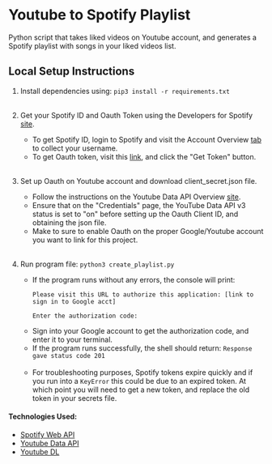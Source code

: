 # Youtube to Spotify Playlist

Python script that takes liked videos on Youtube account, and generates a Spotify playlist with songs in your liked videos list.

## Local Setup Instructions

1. Install dependencies using: `pip3 install -r requirements.txt`<br><br>
2. Get your Spotify ID and Oauth Token using the Developers for Spotify [site](https://developer.spotify.com/console/post-playlists/).
    * To get Spotify ID, login to Spotify and visit the Account Overview [tab](https://www.spotify.com/us/account/overview/) to collect your username.
    * To get Oauth token, visit this [link](https://developer.spotify.com/console/post-playlists/), and click the "Get Token" button. <br><br> 

3. Set up Oauth on Youtube account and download client_secret.json file. 
    * Follow the instructions on the Youtube Data API Overview [site](https://developers.google.com/youtube/v3/getting-started).
    * Ensure that on the "Credentials" page, the YouTube Data API v3 status is set to "on" before setting up the Oauth Client ID, and obtaining the json file.
    * Make to sure to enable Oauth on the proper Google/Youtube account you want to link for this project. <br><br>

4. Run program file: `python3 create_playlist.py`
   * If the program runs without any errors, the console will print: <br>
     ```
     Please visit this URL to authorize this application: [link to sign in to Google acct]

     Enter the authorization code:
     ```
   * Sign into your Google account to get the authorization code, and enter it to your terminal.
   * If the program runs successfully, the shell should return: `Response gave status code 201` <br><br>
   * For troubleshooting purposes, Spotify tokens expire quickly and if you run into a `KeyError` this could be due to an expired token. At which point you will need to get a new token, and replace the old token in your secrets file.

#### Technologies Used:

* [Spotify Web API](https://developer.spotify.com/documentation/web-api/)
* [Youtube Data API](https://developers.google.com/youtube/v3/getting-started)
* [Youtube DL](https://github.com/ytdl-org/youtube-dl)
<br><br>

